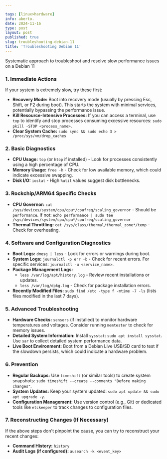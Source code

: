 ```yaml
---

tags: [linux>hardware]
info: aberto.
date: 2024-11-16
type: post
layout: post
published: true
slug: troubleshooting-debian-11
title: 'Troubleshooting Debian 11'
---
```

Systematic approach to troubleshoot and resolve slow performance issues on a Debian 11

### 1. Immediate Actions

If your system is extremely slow, try these first:

* **Recovery Mode:** Boot into recovery mode (usually by pressing Esc, Shift, or F2 during boot). This starts the system with minimal services, potentially bypassing the performance issue.
* **Kill Resource-Intensive Processes:** If you can access a terminal, use `top` to identify and stop processes consuming excessive resources: `sudo pkill -STOP <process_name>`.
* **Clear System Cache:**  `sudo sync && sudo echo 3 > /proc/sys/vm/drop_caches`


### 2. Basic Diagnostics

* **CPU Usage:** `top` (or `htop` if installed) - Look for processes consistently using a high percentage of CPU.
* **Memory Usage:** `free -h` - Check for low available memory, which could indicate excessive swapping.
* **Disk I/O:** `iostat` - High `%util` values suggest disk bottlenecks.

### 3.  Rockchip/ARM64 Specific Checks

* **CPU Governor:** `cat /sys/devices/system/cpu/cpu*/cpufreq/scaling_governor` -  Should be `performance`. If not: `echo performance | sudo tee /sys/devices/system/cpu/cpu*/cpufreq/scaling_governor`
* **Thermal Throttling:** `cat /sys/class/thermal/thermal_zone*/temp` - Check for overheating.

### 4. Software and Configuration Diagnostics

* **Boot Logs:** `dmesg | less` - Look for errors or warnings during boot.
* **System Logs:** `journalctl -p err -b` - Check for recent errors.  For specific services: `journalctl -u <service_name>`.
* **Package Management Logs:**
    * `less /var/log/apt/history.log` - Review recent installations or updates.
    * `less /var/log/dpkg.log` - Check for package installation errors.
* **Recently Modified Files:** `sudo find /etc -type f -mtime -7 -ls` (lists files modified in the last 7 days).


### 5. Advanced Troubleshooting

* **Hardware Checks:**  `sensors` (if installed) to monitor hardware temperatures and voltages.  Consider running `memtester` to check for memory issues.
* **Detailed System Information:** Install `sysstat`: `sudo apt install sysstat`.  Use `sar` to collect detailed system performance data.
* **Live Boot Environment:** Boot from a Debian Live USB/SD card to test if the slowdown persists, which could indicate a hardware problem.

### 6. Prevention

* **Regular Backups:** Use `timeshift` (or similar tools) to create system snapshots: `sudo timeshift --create --comments "Before making changes"`.
* **System Updates:** Keep your system updated: `sudo apt update && sudo apt upgrade -y`.
* **Configuration Management:** Use version control (e.g., Git) or dedicated tools like `etckeeper` to track changes to configuration files.


### 7. Reconstructing Changes (If Necessary)

If the above steps don't pinpoint the cause, you can try to reconstruct your recent changes:

* **Command History:** `history`
* **Audit Logs (if configured):** `ausearch -k <event_key>`

